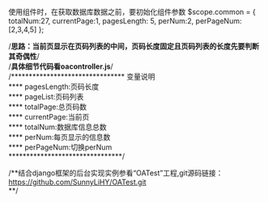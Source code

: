 使用组件时，在获取数据库数据之前，要初始化组件参数
$scope.common = {
	totalNum:27,
	currentPage:1,
	pagesLength: 5,
	perNum:2,
	perPageNum:[2,3,4,5]
};


/**思路：当前页显示在页码列表的中间，页码长度固定且页码列表的长度先要判断其奇偶性**/<br/>
/**具体细节代码看oacontroller.js**/<br/>
/******************************** 变量说明<br/>
**** pagesLength:页码长度<br/>
**** pageList:页码列表<br/>
**** totalPage:总页码数<br/>
**** currentPage:当前页<br/>
**** totalNum:数据库信息总数<br/>
**** perNum:每页显示的信息数<br/>
**** perPageNum:切换perNum<br/>
********************************/<br/>

/**结合django框架的后台实现实例参看“OATest”工程,git源码链接：<br/>
	https://github.com/SunnyLiHY/OATest.git<br/>
**/
